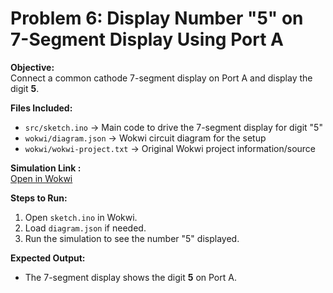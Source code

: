 # Problem 6: Display Number "5" on 7-Segment Display Using Port A

**Objective:**  
Connect a common cathode 7-segment display on Port A and display the digit **5**.

**Files Included:**  
- `src/sketch.ino` → Main code to drive the 7-segment display for digit "5"  
- `wokwi/diagram.json` → Wokwi circuit diagram for the setup  
- `wokwi/wokwi-project.txt` → Original Wokwi project information/source  

**Simulation Link :**  
[Open in Wokwi](https://wokwi.com/projects/443762465956890625)

**Steps to Run:**  
1. Open `sketch.ino` in Wokwi.  
2. Load `diagram.json` if needed.  
3. Run the simulation to see the number "5" displayed.  

**Expected Output:**  
- The 7-segment display shows the digit **5** on Port A.  
